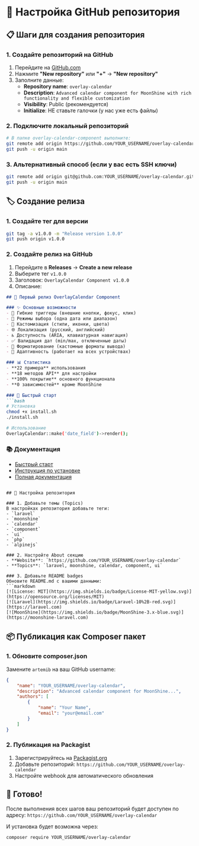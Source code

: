 # 🚀 Настройка GitHub репозитория

## 📋 Шаги для создания репозитория

### 1. Создайте репозиторий на GitHub

1. Перейдите на [GitHub.com](https://github.com)
2. Нажмите **"New repository"** или **"+"** → **"New repository"**
3. Заполните данные:
   - **Repository name**: `overlay-calendar`
   - **Description**: `Advanced calendar component for MoonShine with rich functionality and flexible customization`
   - **Visibility**: Public (рекомендуется)
   - **Initialize**: НЕ ставьте галочки (у нас уже есть файлы)

### 2. Подключите локальный репозиторий

```bash
# В папке overlay-calendar-component выполните:
git remote add origin https://github.com/YOUR_USERNAME/overlay-calendar.git
git push -u origin main
```

### 3. Альтернативный способ (если у вас есть SSH ключи)

```bash
git remote add origin git@github.com:YOUR_USERNAME/overlay-calendar.git
git push -u origin main
```

## 🏷️ Создание релиза

### 1. Создайте тег для версии

```bash
git tag -a v1.0.0 -m "Release version 1.0.0"
git push origin v1.0.0
```

### 2. Создайте релиз на GitHub

1. Перейдите в **Releases** → **Create a new release**
2. Выберите тег `v1.0.0`
3. Заголовок: `OverlayCalendar Component v1.0.0`
4. Описание:
```markdown
## 🎉 Первый релиз OverlayCalendar Component

### ✨ Основные возможности
- 🎯 Гибкие триггеры (внешние кнопки, фокус, клик)
- 📅 Режимы выбора (одна дата или диапазон)
- 🎨 Кастомизация (стили, иконки, цвета)
- 🌐 Локализация (русский, английский)
- ♿ Доступность (ARIA, клавиатурная навигация)
- ✅ Валидация дат (min/max, отключенные даты)
- 🔧 Форматирование (кастомные форматы вывода)
- 📱 Адаптивность (работает на всех устройствах)

### 📊 Статистика
- **22 примера** использования
- **18 методов API** для настройки
- **100% покрытие** основного функционала
- **0 зависимостей** кроме MoonShine

### 🚀 Быстрый старт
```bash
# Установка
chmod +x install.sh
./install.sh

# Использование
OverlayCalendar::make('date_field')->render();
```

### 📚 Документация
- [Быстрый старт](QUICK_START.md)
- [Инструкция по установке](INSTALLATION.md)
- [Полная документация](docs/OVERLAY_CALENDAR_README.md)
```

## 🔧 Настройка репозитория

### 1. Добавьте темы (Topics)
В настройках репозитория добавьте теги:
- `laravel`
- `moonshine`
- `calendar`
- `component`
- `ui`
- `php`
- `alpinejs`

### 2. Настройте About секцию
- **Website**: `https://github.com/YOUR_USERNAME/overlay-calendar`
- **Topics**: `laravel, moonshine, calendar, component, ui`

### 3. Добавьте README badges
Обновите README.md с вашими данными:
```markdown
[![License: MIT](https://img.shields.io/badge/License-MIT-yellow.svg)](https://opensource.org/licenses/MIT)
[![Laravel](https://img.shields.io/badge/Laravel-10%2B-red.svg)](https://laravel.com)
[![MoonShine](https://img.shields.io/badge/MoonShine-3.x-blue.svg)](https://moonshine-laravel.com)
```

## 📦 Публикация как Composer пакет

### 1. Обновите composer.json
Замените `artemib` на ваш GitHub username:
```json
{
    "name": "YOUR_USERNAME/overlay-calendar",
    "description": "Advanced calendar component for MoonShine...",
    "authors": [
        {
            "name": "Your Name",
            "email": "your@email.com"
        }
    ]
}
```

### 2. Публикация на Packagist
1. Зарегистрируйтесь на [Packagist.org](https://packagist.org)
2. Добавьте репозиторий: `https://github.com/YOUR_USERNAME/overlay-calendar`
3. Настройте webhook для автоматического обновления

## 🎯 Готово!

После выполнения всех шагов ваш репозиторий будет доступен по адресу:
`https://github.com/YOUR_USERNAME/overlay-calendar`

И установка будет возможна через:
```bash
composer require YOUR_USERNAME/overlay-calendar
```
